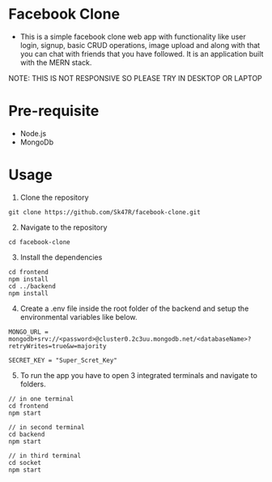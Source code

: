 # Facebook Clone

- This is a simple facebook clone web app with functionality like user login, signup, basic CRUD operations, image upload and along with that you can chat with friends that you have followed. It is an application built with the MERN stack.

NOTE: THIS IS NOT RESPONSIVE SO PLEASE TRY IN DESKTOP OR LAPTOP

# Pre-requisite

- Node.js
- MongoDb

# Usage

1. Clone the repository

```
git clone https://github.com/Sk47R/facebook-clone.git
```

2. Navigate to the repository

```
cd facebook-clone
```

3. Install the dependencies

```
cd frontend
npm install
cd ../backend
npm install
```

4. Create a .env file inside the root folder of the backend and setup the environmental variables like below.

```
MONGO_URL = mongodb+srv://<password>@cluster0.2c3uu.mongodb.net/<databaseName>?retryWrites=true&w=majority

SECRET_KEY = "Super_Scret_Key"
```

5. To run the app you have to open 3 integrated terminals and navigate to folders.

```
// in one terminal
cd frontend
npm start

// in second terminal
cd backend
npm start

// in third terminal
cd socket
npm start
```
